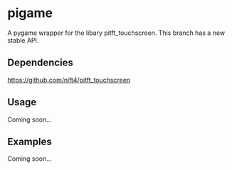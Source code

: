 # pigame
A pygame wrapper for the libary pitft_touchscreen. This branch has a new stable API.
## Dependencies
https://github.com/nift4/pitft_touchscreen
## Usage
Coming soon...




## Examples
Coming soon...
